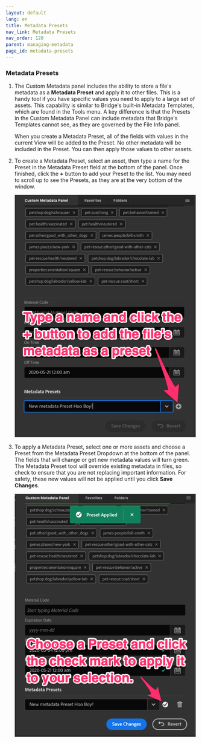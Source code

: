 ```yaml
---
layout: default
lang: en
title: Metadata Presets
nav_link: Metadata Presets
nav_order: 120
parent: managing-metadata
page_id: metadata-presets
---
```


### **Metadata Presets**
1.	The Custom Metadata panel includes the ability to store a file's metadata as a **Metadata Preset** and apply it to other files. This is a handy tool if you have specific values you need to apply to a large set of assets. This capability is similar to Bridge's built-in Metadata Templates, which are found in the Tools menu. A key difference is that the Presets in the Custom Metadata Panel can include metadata that Bridge's Templates cannot see, as they are governed by the File Info panel.

	When you create a Metadata Preset, all of the fields with values in the current View will be added to the Preset. No other metadata will be included in the Preset. You can then apply those values to other assets.

2.	To create a Metadata Preset, select an asset, then type a name for the Preset in the Metadata Preset field at the bottom of the panel. Once finished, click the **+** button to add your Preset to the list. You may need to scroll up to see the Presets, as they are at the very bottom of the window.

	![New Metadata Preset](images/new-meta-preset.jpg)

3.	To apply a Metadata Preset, select one or more assets and choose a Preset from the Metadata Preset Dropdown at the bottom of the panel. The fields that will change or get new metadata values will turn green. The Metadata Preset tool will override existing metadata in files, so check to ensure that you are not replacing important information. For safety, these new values will not be applied until you click **Save Changes**. 

	![Apply a Metadata Preset](images/apply-preset.jpg)
